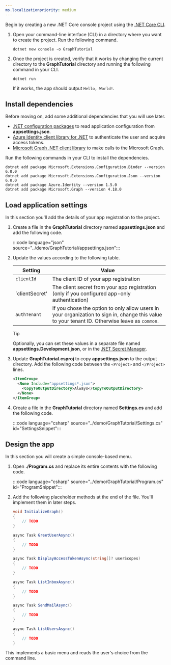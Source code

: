 ```yaml
---
ms.localizationpriority: medium
---
```


<!-- markdownlint-disable MD002 MD041 -->

Begin by creating a new .NET Core console project using the [.NET Core CLI](/dotnet/core/tools/).

1. Open your command-line interface (CLI) in a directory where you want to create the project. Run the following command.

    ```dotnetcli
    dotnet new console -o GraphTutorial
    ```

1. Once the project is created, verify that it works by changing the current directory to the **GraphTutorial** directory and running the following command in your CLI.

    ```dotnetcli
    dotnet run
    ```

    If it works, the app should output `Hello, World!`.

## Install dependencies

Before moving on, add some additional dependencies that you will use later.

- [.NET configuration packages](https://docs.microsoft.com/dotnet/core/extensions/configuration) to read application configuration from **appsettings.json**.
- [Azure Identity client library for .NET](https://www.nuget.org/packages/Azure.Identity)  to authenticate the user and acquire access tokens.
- [Microsoft Graph .NET client library](https://github.com/microsoftgraph/msgraph-sdk-dotnet) to make calls to the Microsoft Graph.

Run the following commands in your CLI to install the dependencies.

```Shell
dotnet add package Microsoft.Extensions.Configuration.Binder --version 6.0.0
dotnet add package Microsoft.Extensions.Configuration.Json --version 6.0.0
dotnet add package Azure.Identity --version 1.5.0
dotnet add package Microsoft.Graph --version 4.18.0
```

## Load application settings

In this section you'll add the details of your app registration to the project.

1. Create a file in the **GraphTutorial** directory named **appsettings.json** and add the following code.

    :::code language="json" source="../demo/GraphTutorial/appsettings.json":::

1. Update the values according to the following table.

    | Setting | Value |
    |---------|-------|
    | `clientId` | The client ID of your app registration |
    | `clientSecret' | The client secret from your app registration (only if you configured app-only authentication) |
    | `authTenant` | If you chose the option to only allow users in your organization to sign in, change this value to your tenant ID. Otherwise leave as `common`. |

    > [!TIP]
    > Optionally, you can set these values in a separate file named **appsettings.Development.json**, or in the [.NET Secret Manager](https://docs.microsoft.com/aspnet/core/security/app-secrets).

1. Update **GraphTutorial.csproj** to copy **appsettings.json** to the output directory. Add the following code between the `<Project>` and `</Project>` lines.

    ```xml
    <ItemGroup>
      <None Include="appsettings*.json">
        <CopyToOutputDirectory>Always</CopyToOutputDirectory>
      </None>
    </ItemGroup>
    ```

1. Create a file in the **GraphTutorial** directory named **Settings.cs** and add the following code.

    :::code language="csharp" source="../demo/GraphTutorial/Settings.cs" id="SettingsSnippet":::

## Design the app

In this section you will create a simple console-based menu.

1. Open **./Program.cs** and replace its entire contents with the following code.

    :::code language="csharp" source="../demo/GraphTutorial/Program.cs" id="ProgramSnippet":::

1. Add the following placeholder methods at the end of the file. You'll implement them in later steps.

    ```csharp
    void InitializeGraph()
    {
        // TODO
    }

    async Task GreetUserAsync()
    {
        // TODO
    }

    async Task DisplayAccessTokenAsync(string[]? userScopes)
    {
        // TODO
    }

    async Task ListInboxAsync()
    {
        // TODO
    }

    async Task SendMailAsync()
    {
        // TODO
    }

    async Task ListUsersAsync()
    {
        // TODO
    }
    ```

This implements a basic menu and reads the user's choice from the command line.
